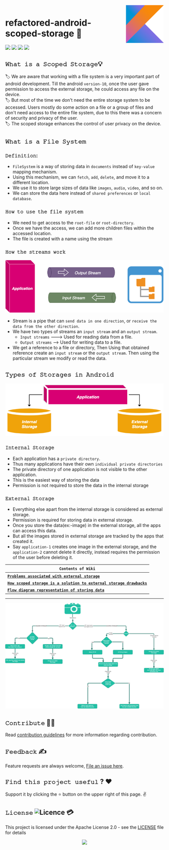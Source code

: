 <img src="https://github.com/devrath/devrath/blob/master/images/kotlin_logo.png" align="right" title="Kotlin Logo" width="120">

# refactored-android-scoped-storage 🧞‍


<p align="left">
<a><img src="https://img.shields.io/badge/Language-kotlin-lightgrey"></a>
<a><img src="https://img.shields.io/badge/Threading-coroutines-red"></a>
<a><img src="https://img.shields.io/badge/operations-file--handeling-green"></a>
<a><img src="https://img.shields.io/badge/Storage-scoped--storage-pink"></a>
</p>

## `𝚆𝚑𝚊𝚝 𝚒𝚜 𝚊 𝚂𝚌𝚘𝚙𝚎𝚍 𝚂𝚝𝚘𝚛𝚊𝚐𝚎`💡
🏷️ We are aware that working with a file system is a very important part of android development. Till the android `version-10`, once the user gave permission to access the external storage, he could access any file on the device.</br>
🏷️ But most of the time we don't need the entire storage system to be accessed. Users mostly do some action on a file or a group of files and don't need access to the entire file system, due to this there was a concern of security and privacy of the user.</br>
🏷️ The scoped storage enhances the control of user privacy on the device.

## `𝚆𝚑𝚊𝚝 𝚒𝚜 𝚊 𝙵𝚒𝚕𝚎 𝚂𝚢𝚜𝚝𝚎𝚖`
### `𝙳𝚎𝚏𝚒𝚗𝚒𝚝𝚒𝚘𝚗`:
* `FileSystem` is a way of storing data in `documents` instead of `key-value` mapping mechanism.
* Using this mechanism, we can `fetch`, `add`, `delete`, and move it to a different location.
* We use it to store large sizes of data like `images`, `audio`, `video`, and so on.
* We can store the data here instead of `shared preferences` or `local database`.

### `𝙷𝚘𝚠 𝚝𝚘 𝚞𝚜𝚎 𝚝𝚑𝚎 𝚏𝚒𝚕𝚎 𝚜𝚢𝚜𝚝𝚎𝚖`
* We need to get access to the `root-file` or `root-directory`.
* Once we have the access, we can add more children files within the accessed location.
* The file is created with a name using the stream

### `𝙷𝚘𝚠 𝚝𝚑𝚎 𝚜𝚝𝚛𝚎𝚊𝚖𝚜 𝚠𝚘𝚛𝚔`

<p align="center">
  <img src="https://github.com/devrath/refactored-android-scoped-storage/blob/main/assets/Untitled%20Diagram.png">
</p>


* Stream is a pipe that can `send data in one direction`, or `receive the data from the other direction`.
* We have two types of streams an `input stream` and an `output stream`.
  * `Input streams` ---> Used for reading data from a file.
  * `Output streams` --> Used for writing data to a file.
* We get a reference to a file or directory, Then Using that obtained reference create an `input stream` or the `output stream`. Then using the particular stream we modify or read the data.

## `𝚃𝚢𝚙𝚎𝚜 𝚘𝚏 𝚂𝚝𝚘𝚛𝚊𝚐𝚎𝚜 𝚒𝚗 𝙰𝚗𝚍𝚛𝚘𝚒𝚍`
<p align="center">
  <img src="https://github.com/devrath/refactored-android-scoped-storage/blob/main/assets/typesOfStorage.png">
</p>

### `𝙸𝚗𝚝𝚎𝚛𝚗𝚊𝚕 𝚂𝚝𝚘𝚛𝚊𝚐𝚎`
* Each application has a `private directory`.
* Thus many applications have their own `individual private directories`
* The private directory of one application is not visible to the other application.
* This is the easiest way of storing the data 
* Permission is not required to store the data in the internal storage

### `𝙴𝚡𝚝𝚎𝚛𝚗𝚊𝚕 𝚂𝚝𝚘𝚛𝚊𝚐𝚎`
* Everything else apart from the internal storage is considered as external storage.
* Permission is required for storing data in external storage.
* Once you store the data(ex:-image) in the external storage, all the apps can access this data.
* But all the images stored in external storage are tracked by the apps that created it.
* Say `application-1` creates one image in the external storage, and the `application-2` cannot delete it directly, instead requires the permission of the user before deleting it.



| **` Contents of Wiki `** |
| ------------------------ |
| [**` Problems associated with external storage `** ](https://github.com/devrath/refactored-android-scoped-storage/wiki/Problems-associated-with-external-storage) |
| [**` How scoped storage is a solution to external storage drawbacks `** ](https://github.com/devrath/refactored-android-scoped-storage/wiki/How-scoped-storage-is-a-solution-to-external-storage-drawbacks) |
| [**` Flow diagram representation of storing data `** ](https://github.com/devrath/refactored-android-scoped-storage/wiki/Flow-diagram-representation-of-storing-data) |

---
<p align="center">
  <img src="https://github.com/devrath/refactored-android-scoped-storage/blob/main/assets/ScopeStorage.png">
</p>

## **`𝙲𝚘𝚗𝚝𝚛𝚒𝚋𝚞𝚝𝚎`** 🙋‍♂️
Read [contribution guidelines](CONTRIBUTING.md) for more information regarding contribution.

## **`𝙵𝚎𝚎𝚍𝚋𝚊𝚌𝚔`** ✍️ 
Feature requests are always welcome, [File an issue here](https://github.com/devrath/refactored-android-scoped-storage/issues/new).

## **`𝙵𝚒𝚗𝚍 𝚝𝚑𝚒𝚜 𝚙𝚛𝚘𝚓𝚎𝚌𝚝 𝚞𝚜𝚎𝚏𝚞𝚕`** ? ❤️
Support it by clicking the ⭐ button on the upper right of this page. ✌️

## **`𝙻𝚒𝚌𝚎𝚗𝚜𝚎`** ![Licence](https://img.shields.io/github/license/google/docsy) :credit_card:
This project is licensed under the Apache License 2.0 - see the [LICENSE](https://github.com/devrath/refactored-android-scoped-storage/blob/main/LICENSE) file for details


<p align="center">
<a><img src="https://forthebadge.com/images/badges/built-for-android.svg"></a>
</p>
